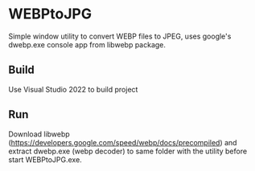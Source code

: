 # WEBPtoJPG

Simple window utility to convert WEBP files to JPEG, uses google's dwebp.exe console app from libwebp package.

## Build

Use Visual Studio 2022 to build project

## Run

Download libwebp (https://developers.google.com/speed/webp/docs/precompiled) and extract dwebp.exe (webp decoder) to same folder with the utility before start WEBPtoJPG.exe.
